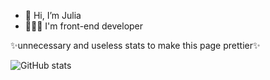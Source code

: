 - 👋 Hi, I’m Julia
- 👩🏻‍💻 I'm front-end developer

✨unnecessary and useless stats to make this page prettier✨

![GitHub stats](https://github-readme-stats.vercel.app/api?username=zirreal&show_icons=true&theme=dracula)

<!---
zirreal/zirreal is a ✨ special ✨ repository because its `README.md` (this file) appears on your GitHub profile.
You can click the Preview link to take a look at your changes.
--->
